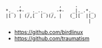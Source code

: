 ```
     ,              ,     .       
*._ -+- _ ._.._  _ -+-   _|._.*._ 
|[ ) | (/,[  [ )(/, |   (_][  |[_)
                               |  
```

- https://github.com/birdlinux
- https://github.com/traumatism

